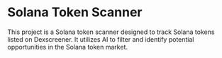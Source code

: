# Solana Token Scanner

This project is a Solana token scanner designed to track Solana tokens listed on Dexscreener. It utilizes AI to filter and identify potential opportunities in the Solana token market.
